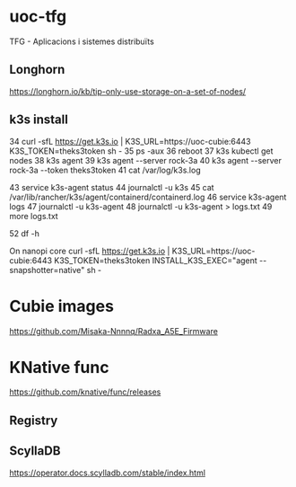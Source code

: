# uoc-tfg
TFG - Aplicacions i sistemes distribuïts


## Longhorn

https://longhorn.io/kb/tip-only-use-storage-on-a-set-of-nodes/

## k3s install


   34  curl -sfL https://get.k3s.io | K3S_URL=https://uoc-cubie:6443 K3S_TOKEN=theks3token sh -
   35  ps -aux
   36  reboot
   37  k3s kubectl get nodes
   38  k3s agent
   39  k3s agent --server rock-3a
   40  k3s agent --server rock-3a --token theks3token
   41  cat /var/log/k3s.log

   43  service k3s-agent status
   44  journalctl -u k3s
   45  cat /var/lib/rancher/k3s/agent/containerd/containerd.log
   46  service k3s-agent logs
   47  journalctl -u k3s-agent
   48  journalctl -u k3s-agent > logs.txt
   49  more logs.txt 

   52  df -h

On nanopi core
curl -sfL https://get.k3s.io | K3S_URL=https://uoc-cubie:6443 K3S_TOKEN=theks3token INSTALL_K3S_EXEC="agent --snapshotter=native" sh -


# Cubie images

https://github.com/Misaka-Nnnnq/Radxa_A5E_Firmware

# KNative func

https://github.com/knative/func/releases

## Registry

## ScyllaDB

https://operator.docs.scylladb.com/stable/index.html
